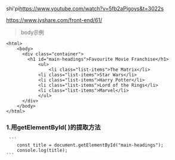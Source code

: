 shi'pi<https://www.youtube.com/watch?v=5fb2aPlgoys&t=3022s>

<https://www.jyshare.com/front-end/61/>

>body示例 
```
<html>
	<body>
	  <div class="container">
	    <h1 id="main-headings">Favourite Movie Franchise</h1>
			<ul>
				<li class="list-items">The Matrix</li>
	        <li class="list-items">Star Wars</li>
	        <li class="list-items">Harry Potter</li>
	        <li class="list-items">Lord of the Rings</li>
	        <li class="list-items">Marvel</li>
			</ul>
	  </div>
	</body>
</html>
```


###  1.用getElementById( )的提取方法
>

	 ```
	    const title = document.getElementById("main-headings");
	    console.log(title);
	```
		
















